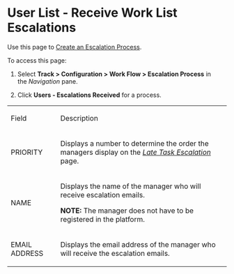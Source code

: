 # User List - Receive Work List Escalations

<div class="use">

Use this page to [Create an Escalation
Process](../Use_Cases/Create_an_Escalation_Process.htm).

</div>

To access this page:

1.  Select **Track \> Configuration \> Work Flow \> Escalation
    Process** in the *Navigation* pane.

2.  Click **Users - Escalations Received** for a process.

<table>
<tbody>
<tr class="odd">
<td><p>Field</p></td>
<td><p>Description</p></td>
</tr>
<tr class="even">
<td><p>PRIORITY</p></td>
<td><p>Displays a number to determine the order the managers display on the <em><a href="Late_Task_Escalation.htm">Late Task Escalation</a></em> page.</p></td>
</tr>
<tr class="odd">
<td><p>NAME</p></td>
<td><p>Displays the name of the manager who will receive escalation emails.</p>
<p><strong>NOTE:</strong> The manager does not have to be registered in the platform.</p></td>
</tr>
<tr class="even">
<td><p>EMAIL ADDRESS</p></td>
<td><p>Displays the email address of the manager who will receive the escalation emails.</p></td>
</tr>
</tbody>
</table>
